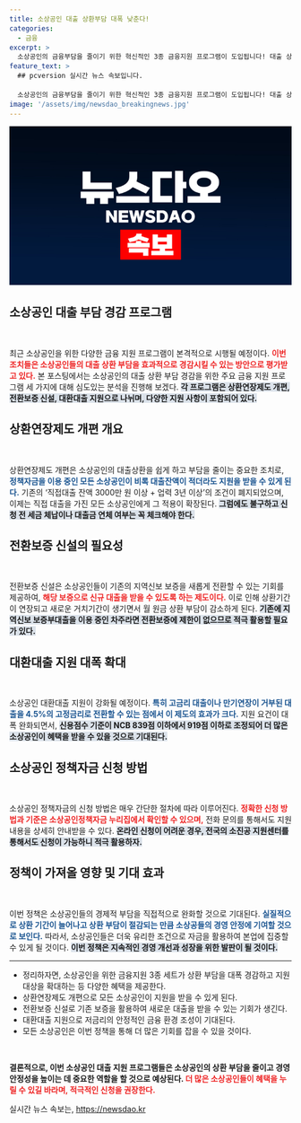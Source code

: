 ```yaml
---
title: 소상공인 대출 상환부담 대폭 낮춘다!
categories:
  - 금융
excerpt: >
  소상공인의 금융부담을 줄이기 위한 혁신적인 3종 금융지원 프로그램이 도입됩니다! 대출 상환 연장이 쉬워지고, 전환보증과 대환대출 지원이 확대되어 소상공인들의 경제적 부담이 획기적으로 완화될 전망입니다.
feature_text: >
  ## pcversion 실시간 뉴스 속보입니다.

  소상공인의 금융부담을 줄이기 위한 혁신적인 3종 금융지원 프로그램이 도입됩니다! 대출 상환 연장이 쉬워지고, 전환보증과 대환대출 지원이 확대되어 소상공인들의 경제적 부담이 획기적으로 완화될 전망입니다.
image: '/assets/img/newsdao_breakingnews.jpg'
---
```


<p><img src="/assets/img/newsdao_breakingnews.jpg" alt="pcversion 속보" /></p>

<h2 data-ke-size="size26">소상공인 대출 부담 경감 프로그램</h2>

<p data-ke-size="size16">&nbsp;</p>  

<p>최근 소상공인을 위한 다양한 금융 지원 프로그램이 본격적으로 시행될 예정이다. <b><span style="color: #ee2323;">이번 조치들은 소상공인들의 대출 상환 부담을 효과적으로 경감시킬 수 있는 방안으로 평가받고 있다.</span></b> 본 포스팅에서는 소상공인의 대출 상환 부담 경감을 위한 주요 금융 지원 프로그램 세 가지에 대해 심도있는 분석을 진행해 보겠다. <b><span style="background-color: #21538527;">각 프로그램은 상환연장제도 개편, 전환보증 신설, 대환대출 지원으로 나뉘며, 다양한 지원 사항이 포함되어 있다.</span></b></p>

<h2 data-ke-size="size26">상환연장제도 개편 개요</h2>

<p data-ke-size="size16">&nbsp;</p>  

<p>상환연장제도 개편은 소상공인의 대출상환을 쉽게 하고 부담을 줄이는 중요한 조치로, <b><span style="color: #1a5490;">정책자금을 이용 중인 모든 소상공인이 비록 대출잔액이 적더라도 지원을 받을 수 있게 된다.</span></b> 기존의 ‘직접대출 잔액 3000만 원 이상 + 업력 3년 이상’의 조건이 폐지되었으며, 이제는 직접 대출을 가진 모든 소상공인에게 그 적용이 확장된다. <b><span style="background-color: #21538527;">그럼에도 불구하고 신청 전 세금 체납이나 대출금 연체 여부는 꼭 체크해야 한다.</span></b></p>

<h2 data-ke-size="size26">전환보증 신설의 필요성</h2>

<p data-ke-size="size16">&nbsp;</p>  

<p>전환보증 신설은 소상공인들이 기존의 지역신보 보증을 새롭게 전환할 수 있는 기회를 제공하여, <b><span style="color: #ee2323;">해당 보증으로 신규 대출을 받을 수 있도록 하는 제도이다.</span></b> 이로 인해 상환기간이 연장되고 새로운 거치기간이 생기면서 월 원금 상환 부담이 감소하게 된다. <b><span style="background-color: #21538527;">기존에 지역신보 보증부대출을 이용 중인 차주라면 전환보증에 제한이 없으므로 적극 활용할 필요가 있다.</span></b></p>

<h2 data-ke-size="size26">대환대출 지원 대폭 확대</h2>

<p data-ke-size="size16">&nbsp;</p>  

<p>소상공인 대환대출 지원이 강화될 예정이다. <b><span style="color: #1a5490;">특히 고금리 대출이나 만기연장이 거부된 대출을 4.5%의 고정금리로 전환할 수 있는 점에서 이 제도의 효과가 크다.</span></b> 지원 요건이 대폭 완화되면서, <b><span style="background-color: #21538527;">신용점수 기준이 NCB 839점 이하에서 919점 이하로 조정되어 더 많은 소상공인이 혜택을 받을 수 있을 것으로 기대된다.</span></b></p>

<h2 data-ke-size="size26">소상공인 정책자금 신청 방법</h2>

<p data-ke-size="size16">&nbsp;</p>  

<p>소상공인 정책자금의 신청 방법은 매우 간단한 절차에 따라 이루어진다. <b><span style="color: #ee2323;">정확한 신청 방법과 기준은 소상공인정책자금 누리집에서 확인할 수 있으며,</span></b> 전화 문의를 통해서도 지원 내용을 상세히 안내받을 수 있다. <b><span style="background-color: #21538527;">온라인 신청이 어려운 경우, 전국의 소진공 지원센터를 통해서도 신청이 가능하니 적극 활용하자.</span></b></p>

<h2 data-ke-size="size26">정책이 가져올 영향 및 기대 효과</h2>

<p data-ke-size="size16">&nbsp;</p>  

<p>이번 정책은 소상공인들의 경제적 부담을 직접적으로 완화할 것으로 기대된다. <b><span style="color: #1a5490;">실질적으로 상환 기간이 늘어나고 상환 부담이 절감되는 만큼 소상공들의 경영 안정에 기여할 것으로 보인다.</span></b> 따라서, 소상공인들은 더욱 유리한 조건으로 자금을 활용하여 본업에 집중할 수 있게 될 것이다. <b><span style="background-color: #21538527;">이번 정책은 지속적인 경영 개선과 성장을 위한 발판이 될 것이다.</span></b></p>

<hr />  

<ul>
    <li>정리하자면, 소상공인을 위한 금융지원 3종 세트가 상환 부담을 대폭 경감하고 지원 대상을 확대하는 등 다양한 혜택을 제공한다.</li>
    <li>상환연장제도 개편으로 모든 소상공인이 지원을 받을 수 있게 된다.</li>
    <li>전환보증 신설로 기존 보증을 활용하여 새로운 대출을 받을 수 있는 기회가 생긴다.</li>
    <li>대환대출 지원으로 저금리의 안정적인 금융 환경 조성이 기대된다.</li>
    <li>모든 소상공인은 이번 정책을 통해 더 많은 기회를 잡을 수 있을 것이다.</li>
</ul>

<p data-ke-size="size16">&nbsp;</p>  

<p><b>결론적으로, 이번 소상공인 대출 지원 프로그램들은 소상공인의 상환 부담을 줄이고 경영 안정성을 높이는 데 중요한 역할을 할 것으로 예상된다. <b><span style="color: #ee2323;">더 많은 소상공인들이 혜택을 누릴 수 있길 바라며, 적극적인 신청을 권장한다.</span></b></b></p>
실시간 뉴스 속보는, <a href="https://newsdao.kr" rel="dofollow">https://newsdao.kr</a>



